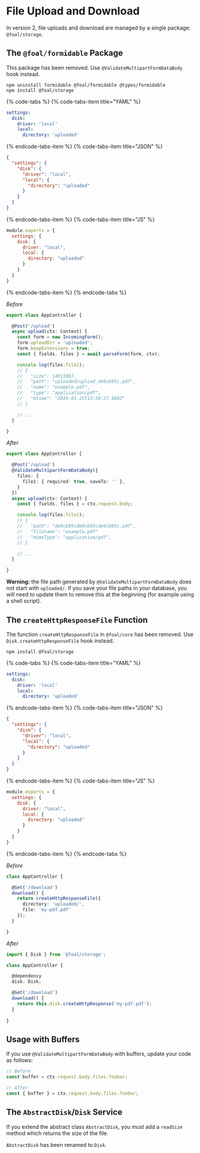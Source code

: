 # File Upload and Download

In version 2, file uploads and download are managed by a single package: `@foal/storage`.

## The `@foal/formidable` Package

This package has been removed. Use `@ValidateMultipartFormDataBody` hook instead.

```
npm uninstall formidable @foal/formidable @types/formidable
npm install @foal/storage
```


{% code-tabs %}
{% code-tabs-item title="YAML" %}
```yaml
settings:
  disk:
    driver: 'local'
    local:
      directory: 'uploaded'
```
{% endcode-tabs-item %}
{% code-tabs-item title="JSON" %}
```json
{
  "settings": {
    "disk": {
      "driver": "local",
      "local": {
        "directory": "uploaded"
      }
    }
  }
}
```
{% endcode-tabs-item %}
{% code-tabs-item title="JS" %}
```javascript
module.exports = {
  settings: {
    disk: {
      driver: "local",
      local: {
        directory: "uploaded"
      }
    }
  }
}
```
{% endcode-tabs-item %}
{% endcode-tabs %}

*Before*
```typescript
export class AppController {

  @Post('/upload')
  async upload(ctx: Context) {
    const form = new IncomingForm();
    form.uploadDir = 'uploaded';
    form.keepExtensions = true;
    const { fields, files } = await parseForm(form, ctx);

    console.log(files.file1);
    // {
    //   "size": 14911887,
    //   "path": "uploaded/upload_de9cb95c.pdf",
    //   "name": "example.pdf",
    //   "type": "application/pdf",
    //   "mtime": "2019-03-25T13:58:27.988Z"
    // }

    // ...
  }

}

```

*After*
```typescript
export class AppController {

  @Post('/upload')
  @ValidateMultipartFormDataBody({
    files: {
      file1: { required: true, saveTo: '' },
    }
  })
  async upload(ctx: Context) {
    const { fields, files } = ctx.request.body;

    console.log(files.file1);
    // {
    //   "path": "de9cb95cde9cb95cde9cb95c.pdf",
    //   "filename": "example.pdf"
    //   "mimeType": "application/pdf",
    // }

    // ...
  }

}

```

**Warning:** the file path generated by `@ValidateMultipartFormDataBody` does not start with `uploaded/`. If you save your file paths in your database, you will need to update them to remove this at the beginning (for example using a shell script).

## The `createHttpResponseFile` Function

The function `createHttpResponseFile` in `@foal/core` has been removed. Use `Disk.createHttpResponseFile` hook instead.

```
npm install @foal/storage
```


{% code-tabs %}
{% code-tabs-item title="YAML" %}
```yaml
settings:
  disk:
    driver: 'local'
    local:
      directory: 'uploaded'
```
{% endcode-tabs-item %}
{% code-tabs-item title="JSON" %}
```json
{
  "settings": {
    "disk": {
      "driver": "local",
      "local": {
        "directory": "uploaded"
      }
    }
  }
}
```
{% endcode-tabs-item %}
{% code-tabs-item title="JS" %}
```javascript
module.exports = {
  settings: {
    disk: {
      driver: "local",
      local: {
        directory: "uploaded"
      }
    }
  }
}
```
{% endcode-tabs-item %}
{% endcode-tabs %}

*Before*
```typescript
class AppController {

  @Get('/download')
  download() {
    return createHttpResponseFile({
      directory: 'uploaded/',
      file: 'my-pdf.pdf'
    });
  }

}
```

*After*
```typescript
import { Disk } from '@foal/storage';

class AppController {

  @dependency
  disk: Disk;

  @Get('/download')
  download() {
    return this.disk.createHttpResponse('my-pdf.pdf');
  }
  
} 
```

## Usage with Buffers

If you use `@ValidateMultipartFormDataBody` with buffers, update your code as follows:

```typescript
// Before
const buffer = ctx.request.body.files.foobar;

// After
const { buffer } = ctx.request.body.files.foobar;
```

## The `AbstractDisk`/`Disk` Service

If you extend the abstract class `AbstractDisk`, you must add a `readSize` method which returns the size of the file.

`AbstractDisk` has been renamed to `Disk`.